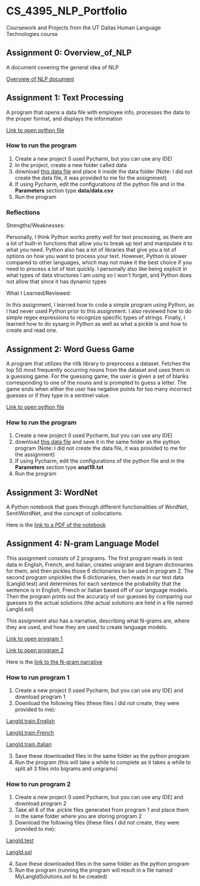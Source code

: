# CS_4395_NLP_Portfolio
Coursework and Projects from the UT Dallas Human Language Technologies course

## Assignment 0: Overview_of_NLP
A document covering the general idea of NLP

[Overview of NLP document](Overview_of_NLP.pdf)

## Assignment 1: Text Processing
A program that opens a data file with employee info, processes the data to the proper format,
and displays the information

[Link to open python file](Text_Processing.py)

### How to run the program
1. Create a new project (I used Pycharm, but you can use any IDE)
2. In the project, create a new folder called data
3. download [this data file](data.csv) and place it inside the data folder (Note: I did not create the data file, it was provided to me for the assignment)
4. If using Pycharm, edit the configurations of the python file and in the **Parameters** section type **data/data.csv**
5. Run the program

### Reflections
Strengths/Weaknesses:

Personally, I think Python works pretty well for text processing, as there are a lot of built-in functions that allow you
to break up text and manipulate it to what you need. Python also has a lot of libraries that give you a lot of options on
how you want to process your text. However, Python is slower compared to other languages, which may not make it the best
choice if you need to process a lot of text quickly. I personally also like being explicit in what types of data structures I am
using so I won't forget, and Python does not allow that since it has dynamic types

What I Learned/Reviewed:

In this assignment, I learned how to code a simple program using Python, as I had never used Python prior to this assignment. I also reviewed how to do simple regex expressions to recognize specific types of strings. Finally, I learned how to do sysarg in Python as well as what a pickle is
and how to create and read one.

## Assignment 2: Word Guess Game
A program that utilizes the nltk library to preprocess a dataset. Fetches the top 50 most frequently occurring nouns from the dataset and uses them in a guessing game. For the guessing game, the user is given a set of blanks corresponding to one of the nouns and is prompted to guess a letter. The game ends when either the user has negative points for too many incorrect guesses or if they type in a sentinel value.

[Link to open python file](Homework2_lmv180001.py)

### How to run the program
1. Create a new project (I used Pycharm, but you can use any IDE)
2. download [this data file](anat19.txt) and save it in the same folder as the python program (Note: I did not create the data file, it was provided to me for the assignment)
4. If using Pycharm, edit the configurations of the python file and in the **Parameters** section type **anat19.txt**
5. Run the program

## Assignment 3: WordNet
A Python notebook that goes through different functionalities of WordNet, SentiWordNet, and the concept of collocations.

Here is the [link to a PDF of the notebook](WordNet.ipynb-Colaboratory.pdf)

## Assignment 4: N-gram Language Model
This assignment consists of 2 programs. The first program reads in test data in English, French, and Italian, creates unigram and bigram
dictionaries for them, and then pickles those 6 dictionaries to be used in program 2. The second program unpickles the 6 dictionaries,
then reads in our test data (LangId.test) and determines for each sentence the probability that the sentence is in English, French or Italian based off of our language models. Then the program prints out the accuracy of our guesses by comparing our guesses to the actual solutions (the actual solutions are held in a file named LangId.sol)

This assignment also has a narrative, describing what N-grams are, where they are used, and how they are used to create language models.

[Link to open program 1](Homework4_program1_lmv180001.py)

[Link to open program 2](Homework4_program2_lmv180001.py)

Here is the [link to the N-gram narrative](Ngram_Narrative_lmv180001.pdf)

### How to run program 1
1. Create a new project (I used Pycharm, but you can use any IDE) and download program 1
2. Download the following files (these files I did not create, they were provided to me):

[LangId.train.English](LangId.train.English)

[LangId.train.French](LangId.train.French)

[LangId.train.Italian](LangId.train.Italian)

3. Save these downloaded files in the same folder as the python program
4. Run the program (this will take a while to complete as it takes a while to split all 3 files into bigrams and unigrams)

### How to run program 2
1. Create a new project (I used Pycharm, but you can use any IDE) and download program 2
2. Take all 6 of the .pickle files generated from program 1 and place them in the same folder where you are storing program 2
3. Download the following files (these files I did not create, they were provided to me):

[LangId.test](LangId.test)

[LangId.sol](LangId.sol)

4. Save these downloaded files in the same folder as the python program
5. Run the program (running the program will result in a file named MyLangIdSolutions.sol to be created)